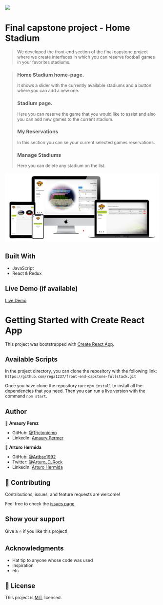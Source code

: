 ![](https://img.shields.io/badge/Microverse-blueviolet)

# Final capstone project - Home Stadium

> We developed the front-end section of the final capstone project where we create interfaces in which you can reserve football games in your favorites stadiums.

> ### Home Stadium home-page.
> It shows a slider with the currently available stadiums and a button where you can add a new one.
> ### Stadium page.
> Here you can reserve the game that you would like to assist and also you can add new games to the current stadium.
> ### My Reservations
> In this section you can se your current selected games reservations.
> ### Manage Stadiums
> Here you can delete any stadium on the list.



<div align="center"><img src="./src/assets/static/mock.png" alt=""></div>

## Built With

- JavaScript
- React & Redux

## Live Demo (if available)

[Live Demo]()

# Getting Started with Create React App

This project was bootstrapped with [Create React App](https://github.com/facebook/create-react-app).

## Available Scripts

In the project directory, you can clone the repository with the following link:
`https://github.com/rega1237/front-end-capstone-fullstack.git`

 Once you have clone the repository run:
 `npm install`
 to install all the dependencies that you need.
 Then you can run a live version with the command `npm start`.

## Author

👤 **Amaury Perez**

- GitHub: [@Trictonicmp](https://github.com/Trictonicmp)
- LinkedIn: [Amaury Permer](https://linkedin.com/in/amaury-permer)

👤 **Arturo Hermida**

- GitHub: [@Artbsc1992](https://github.com/Artbsc1992)
- Twitter: [@Arturo_D_Rock](https://twitter.com/Arturo_D_Rock)
- LinkedIn: [Arturo Hermida](https://www.linkedin.com/in/arturo-hermida29/)

## 🤝 Contributing

Contributions, issues, and feature requests are welcome!

Feel free to check the [issues page](../../issues/).

## Show your support

Give a ⭐️ if you like this project!

## Acknowledgments

- Hat tip to anyone whose code was used
- Inspiration
- etc

## 📝 License

This project is [MIT](./LICENCE) licensed.